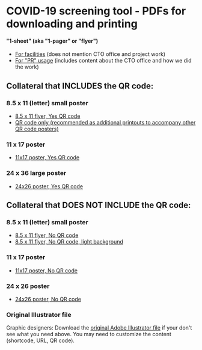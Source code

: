 # COVID-19 screening tool - PDFs for downloading and printing

#### "1-sheet" (aka "1-pager" or "flyer")
- [For facilities](2020-05-CovidScreenerForFacilities-1sheet.pdf) (does not mention CTO office and project work)
- [For "PR" usage](2020-05-CovidScreenerForPR-1sheet.pdf) (includes content about the CTO office and how we did the work)


## Collateral that INCLUDES the QR code:

### 8.5 x 11 (letter) small poster

- [8.5 x 11 flyer, Yes QR code](8.5x11-YesQR-dark-bg.pdf)
- [QR code only (recommended as additional printouts to accompany other QR code posters)](8.5x11-QR-only.pdf)

### 11 x 17 poster

- [11x17 poster, Yes QR code](11x17-YesQR-dark-bg.pdf)

### 24 x 36 large poster

- [24x26 poster, Yes QR code](24x36-YesQR-dark-bg.pdf)


## Collateral that DOES NOT INCLUDE the QR code:

### 8.5 x 11 (letter) small poster

- [8.5 x 11 flyer, No QR code](8.5x11-NoQR-dark-bg.pdf)
- [8.5 x 11 flyer, No QR code, light background](8.5x11-NoQR-light-bg.pdf)

### 11 x 17 poster

- [11x17 poster, No QR code](11x17-NoQR-dark-bg.pdf)

### 24 x 26 poster

- [24x26 poster, No QR code](24x36-NoQR-dark-bg.pdf)

### Original Illustrator file

Graphic designers: Download the [original Adobe Illustrator file](covid19screen-collateral.ai) if your don't see what you need above. You may need to customize the content (shortcode, URL, QR code).
